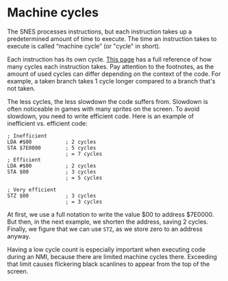 # Machine cycles

The SNES processes instructions, but each instruction takes up a predetermined amount of time to execute. The time an instruction takes to execute is called “machine cycle” (or "cycle" in short).

Each instruction has its own cycle. [This page](https://wiki.superfamicom.org/65816-reference) has a full reference of how many cycles each instruction takes. Pay attention to the footnotes, as the amount of used cycles can differ depending on the context of the code. For example, a taken branch takes 1 cycle longer compared to a branch that's not taken.

The less cycles, the less slowdown the code suffers from. Slowdown is often noticeable in games with many sprites on the screen. To avoid slowdown, you need to write efficient code. Here is an example of inefficient vs. efficient code:

```
; Inefficient
LDA #$00           ; 2 cycles
STA $7E0000        ; 5 cycles
                   ; = 7 cycles
; Efficient
LDA #$00           ; 2 cycles
STA $00            ; 3 cycles
                   ; = 5 cycles

; Very efficient
STZ $00            ; 3 cycles
                   ; = 3 cycles
```
At first, we use a full notation to write the value $00 to address $7E0000. But then, in the next example, we shorten the address, saving 2 cycles. Finally, we figure that we can use `STZ`, as we store zero to an address anyway.

Having a low cycle count is especially important when executing code during an NMI, because there are limited machine cycles there. Exceeding that limit causes flickering black scanlines to appear from the top of the screen.